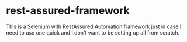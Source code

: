 # rest-assured-framework
This is a Selenium with RestAssured Automation framework just in case I need to use one quick and I don't want to be setting up all from scratch. 
